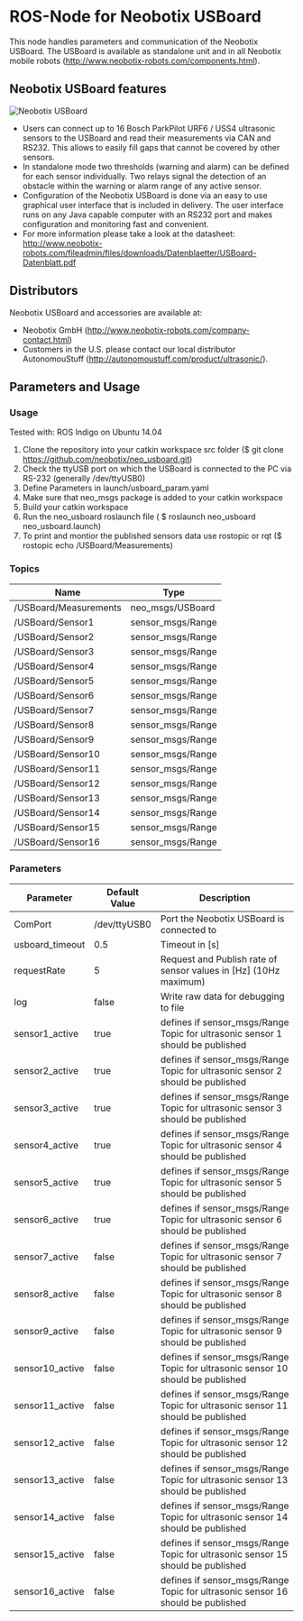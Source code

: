 # ROS-Node for Neobotix USBoard

This node handles parameters and communication of the Neobotix USBoard.
The USBoard is available as standalone unit and in all Neobotix mobile robots (http://www.neobotix-robots.com/components.html).

## Neobotix USBoard features

![Neobotix USBoard](http://www.neobotix-roboter.de/fileadmin/files/produkte/Komponenten/USBoard.jpg)

* Users can connect up to 16 Bosch ParkPilot URF6 / USS4 ultrasonic sensors to the USBoard and read their measurements via CAN and RS232. This allows to easily fill gaps that cannot be covered by other sensors.
* In standalone mode two thresholds (warning and alarm) can be defined for each sensor individually. Two relays signal the detection of an obstacle within the warning or alarm range of any active sensor.
* Configuration of the Neobotix USBoard is done via an easy to use graphical user interface that is included in delivery. The user interface runs on any Java capable computer with an RS232 port and makes configuration and monitoring fast and convenient.
* For more information please take a look at the datasheet: http://www.neobotix-robots.com/fileadmin/files/downloads/Datenblaetter/USBoard-Datenblatt.pdf

## Distributors
Neobotix USBoard and accessories are available at:

* Neobotix GmbH (http://www.neobotix-robots.com/company-contact.html)
* Customers in the U.S. please contact our local distributor AutonomouStuff (http://autonomoustuff.com/product/ultrasonic/).

## Parameters and Usage

### Usage

Tested with: ROS Indigo on Ubuntu 14.04

1. Clone the repository into your catkin workspace src folder ($ git clone https://github.com/neobotix/neo_usboard.git)
2. Check the ttyUSB port on which the USBoard is connected to the PC via RS-232 (generally /dev/ttyUSB0)
3. Define Parameters in launch/usboard_param.yaml 
3. Make sure that neo_msgs package is added to your catkin workspace
4. Build your catkin workspace
5. Run the neo_usboard roslaunch file ( $ roslaunch neo_usboard neo_usboard.launch)
6. To print and montior the published sensors data use rostopic or rqt ($ rostopic echo /USBoard/Measurements)

### Topics

| Name | Type |
| --- | --- |
| /USBoard/Measurements | neo_msgs/USBoard |
| /USBoard/Sensor1 | sensor_msgs/Range |
| /USBoard/Sensor2 | sensor_msgs/Range |
| /USBoard/Sensor3 | sensor_msgs/Range |
| /USBoard/Sensor4 | sensor_msgs/Range |
| /USBoard/Sensor5 | sensor_msgs/Range |
| /USBoard/Sensor6 | sensor_msgs/Range |
| /USBoard/Sensor7 | sensor_msgs/Range |
| /USBoard/Sensor8 | sensor_msgs/Range |
| /USBoard/Sensor9 | sensor_msgs/Range |
| /USBoard/Sensor10 | sensor_msgs/Range |
| /USBoard/Sensor11 | sensor_msgs/Range |
| /USBoard/Sensor12 | sensor_msgs/Range |
| /USBoard/Sensor13 | sensor_msgs/Range |
| /USBoard/Sensor14 | sensor_msgs/Range |
| /USBoard/Sensor15 | sensor_msgs/Range |
| /USBoard/Sensor16 | sensor_msgs/Range |


### Parameters

| Parameter | Default Value | Description |
| --- | --- | --- |
| ComPort | /dev/ttyUSB0 | Port the Neobotix USBoard is connected to |
| usboard_timeout | 0.5 | Timeout in [s] |
| requestRate | 5 | Request and Publish rate of sensor values in [Hz] (10Hz maximum) |
| log | false | Write raw data for debugging to file |
| sensor1_active | true | defines if sensor_msgs/Range Topic for ultrasonic sensor 1 should be published |
| sensor2_active | true | defines if sensor_msgs/Range Topic for ultrasonic sensor 2 should be published |
| sensor3_active | true | defines if sensor_msgs/Range Topic for ultrasonic sensor 3 should be published |
| sensor4_active | true | defines if sensor_msgs/Range Topic for ultrasonic sensor 4 should be published |
| sensor5_active | true | defines if sensor_msgs/Range Topic for ultrasonic sensor 5 should be published |
| sensor6_active | true | defines if sensor_msgs/Range Topic for ultrasonic sensor 6 should be published |
| sensor7_active | false | defines if sensor_msgs/Range Topic for ultrasonic sensor 7 should be published |
| sensor8_active | false | defines if sensor_msgs/Range Topic for ultrasonic sensor 8 should be published |
| sensor9_active | false | defines if sensor_msgs/Range Topic for ultrasonic sensor 9 should be published |
| sensor10_active | false | defines if sensor_msgs/Range Topic for ultrasonic sensor 10 should be published |
| sensor11_active | false | defines if sensor_msgs/Range Topic for ultrasonic sensor 11 should be published |
| sensor12_active | false | defines if sensor_msgs/Range Topic for ultrasonic sensor 12 should be published |
| sensor13_active | false | defines if sensor_msgs/Range Topic for ultrasonic sensor 13 should be published |
| sensor14_active | false | defines if sensor_msgs/Range Topic for ultrasonic sensor 14 should be published |
| sensor15_active | false | defines if sensor_msgs/Range Topic for ultrasonic sensor 15 should be published |
| sensor16_active | false | defines if sensor_msgs/Range Topic for ultrasonic sensor 16 should be published |
